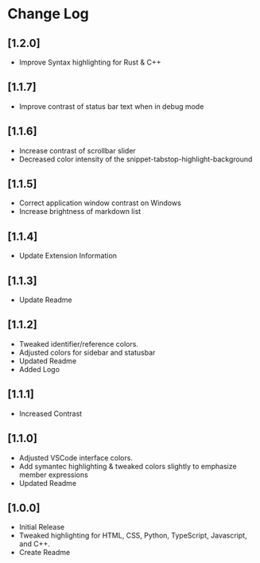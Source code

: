 # Change Log

## [1.2.0]
- Improve Syntax highlighting for Rust & C++

## [1.1.7]
- Improve contrast of status bar text when in debug mode

## [1.1.6]
- Increase contrast of scrollbar slider
- Decreased color intensity of the snippet-tabstop-highlight-background

## [1.1.5]
- Correct application window contrast on Windows
- Increase brightness of markdown list 

## [1.1.4]
- Update Extension Information

## [1.1.3]
- Update Readme

## [1.1.2]
- Tweaked identifier/reference colors. 
- Adjusted colors for sidebar and statusbar
- Updated Readme
- Added Logo

## [1.1.1]
- Increased Contrast

## [1.1.0]
- Adjusted VSCode interface colors. 
- Add symantec highlighting & tweaked colors slightly
 to emphasize member expressions
- Updated Readme

## [1.0.0]
- Initial Release
- Tweaked highlighting for HTML, CSS, Python, TypeScript, Javascript, and C++. 
- Create Readme







